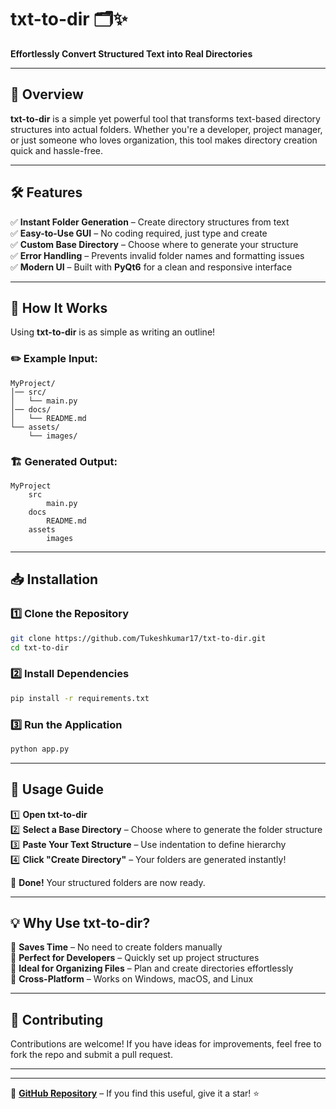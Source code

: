 
# **txt-to-dir** 🗂️✨  
**Effortlessly Convert Structured Text into Real Directories**  

---

## 🚀 **Overview**  
**txt-to-dir** is a simple yet powerful tool that transforms text-based directory structures into actual folders. Whether you're a developer, project manager, or just someone who loves organization, this tool makes directory creation quick and hassle-free.  

---

## 🛠️ **Features**  
✅ **Instant Folder Generation** – Create directory structures from text  
✅ **Easy-to-Use GUI** – No coding required, just type and create  
✅ **Custom Base Directory** – Choose where to generate your structure  
✅ **Error Handling** – Prevents invalid folder names and formatting issues  
✅ **Modern UI** – Built with **PyQt6** for a clean and responsive interface  

---

## 🎯 **How It Works**  
Using **txt-to-dir** is as simple as writing an outline!  

### ✏️ **Example Input:**  
```
MyProject/
│── src/
│   └── main.py
│── docs/
│   └── README.md
└── assets/
    └── images/
```
### 🏗 **Generated Output:**  
```
MyProject
    src
        main.py
    docs
        README.md
    assets
        images
```

---

## 📥 **Installation**  

### 1️⃣ **Clone the Repository**  
```sh
git clone https://github.com/Tukeshkumar17/txt-to-dir.git
cd txt-to-dir
```

### 2️⃣ **Install Dependencies**  
```sh
pip install -r requirements.txt
```

### 3️⃣ **Run the Application**  
```sh
python app.py
```

---

## 🎨 **Usage Guide**  

1️⃣ **Open txt-to-dir**  
2️⃣ **Select a Base Directory** – Choose where to generate the folder structure  
3️⃣ **Paste Your Text Structure** – Use indentation to define hierarchy  
4️⃣ **Click "Create Directory"** – Your folders are generated instantly!  

🎉 **Done!** Your structured folders are now ready.  

---

## 💡 **Why Use txt-to-dir?**  

🔹 **Saves Time** – No need to create folders manually  
🔹 **Perfect for Developers** – Quickly set up project structures  
🔹 **Ideal for Organizing Files** – Plan and create directories effortlessly  
🔹 **Cross-Platform** – Works on Windows, macOS, and Linux  

---

## 🤝 **Contributing**  
Contributions are welcome! If you have ideas for improvements, feel free to fork the repo and submit a pull request.  

---

---

🌟 **[GitHub Repository](https://github.com/yourusername/txt-to-dir)** – If you find this useful, give it a star! ⭐  
